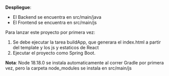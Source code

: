 **Despliegue**:

- El Backend se encuentra en src/main/java
- El Frontend se encuentra en src/main/js


Para lanzar este proyecto por primera vez:
1. Se debe ejecutar la tarea buildApp, que generara el index.html a partir del template y los js y estaticos de React
2.  Ejecutar el proyecto como Spring Boot.

**Nota**: 
Node 18.18.0 se instala automaticamente al correr Gradle por primera vez, pero la carpeta node_modules se instala en src/main/js
